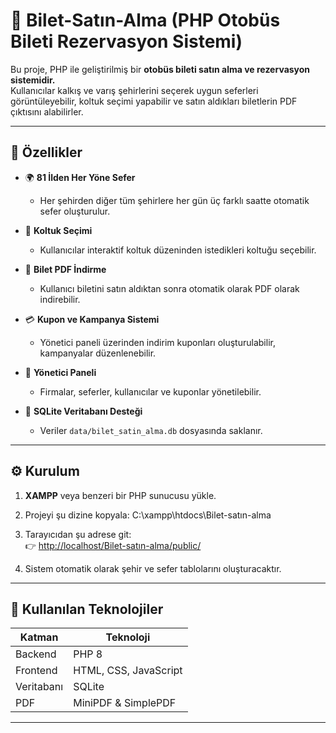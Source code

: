 # 🎫 Bilet-Satın-Alma (PHP Otobüs Bileti Rezervasyon Sistemi)

Bu proje, PHP ile geliştirilmiş bir **otobüs bileti satın alma ve rezervasyon sistemidir.**  
Kullanıcılar kalkış ve varış şehirlerini seçerek uygun seferleri görüntüleyebilir, koltuk seçimi yapabilir ve satın aldıkları biletlerin PDF çıktısını alabilirler.

---

## 🚀 Özellikler

- 🌍 **81 İlden Her Yöne Sefer**
  - Her şehirden diğer tüm şehirlere her gün üç farklı saatte otomatik sefer oluşturulur.

- 💺 **Koltuk Seçimi**
  - Kullanıcılar interaktif koltuk düzeninden istedikleri koltuğu seçebilir.

- 🎫 **Bilet PDF İndirme**
  - Kullanıcı biletini satın aldıktan sonra otomatik olarak PDF olarak indirebilir.

- 💳 **Kupon ve Kampanya Sistemi**
  - Yönetici paneli üzerinden indirim kuponları oluşturulabilir, kampanyalar düzenlenebilir.

- 🧠 **Yönetici Paneli**
  - Firmalar, seferler, kullanıcılar ve kuponlar yönetilebilir.

- 💾 **SQLite Veritabanı Desteği**
  - Veriler `data/bilet_satin_alma.db` dosyasında saklanır.

---

## ⚙️ Kurulum


1. **XAMPP** veya benzeri bir PHP sunucusu yükle.  
2. Projeyi şu dizine kopyala: C:\xampp\htdocs\Bilet-satın-alma
3. Tarayıcıdan şu adrese git:  
👉 [http://localhost/Bilet-satın-alma/public/](http://localhost/Bilet-satın-alma/public/)

4. Sistem otomatik olarak şehir ve sefer tablolarını oluşturacaktır.

---

## 🧱 Kullanılan Teknolojiler

| Katman | Teknoloji |
|--------|------------|
| Backend | PHP 8 |
| Frontend | HTML, CSS, JavaScript |
| Veritabanı | SQLite |
| PDF | MiniPDF & SimplePDF |

---

